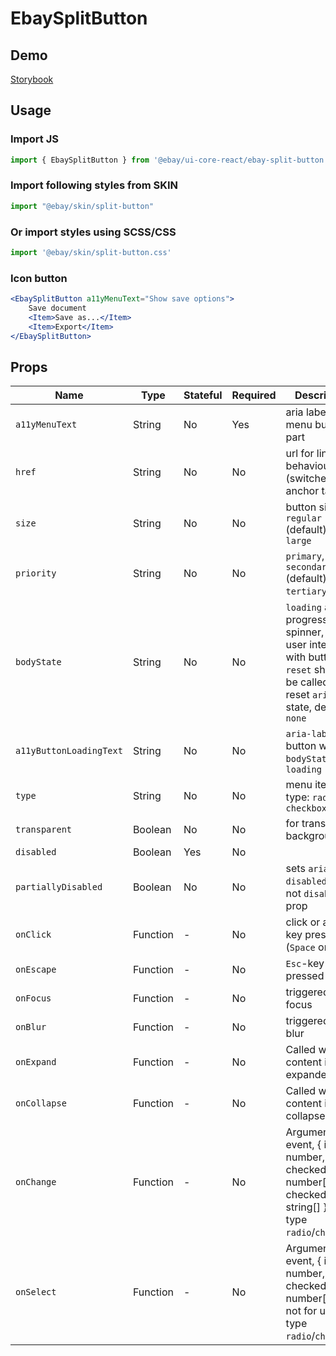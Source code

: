 # EbaySplitButton

## Demo
[Storybook](https://opensource.ebay.com/ebayui-core-react/main/?path=/story/ebay-split-button--default)

## Usage

### Import JS
```jsx harmony
import { EbaySplitButton } from '@ebay/ui-core-react/ebay-split-button'
```

### Import following styles from SKIN
```jsx harmony
import "@ebay/skin/split-button"
```

### Or import styles using SCSS/CSS
```jsx harmony
import '@ebay/skin/split-button.css'
```

### Icon button
```jsx harmony
<EbaySplitButton a11yMenuText="Show save options">
    Save document
    <Item>Save as...</Item>
    <Item>Export</Item>
</EbaySplitButton>
```

## Props
Name | Type    | Stateful | Required | Description | Data
--- |---------| -- | --- | --- | ---
`a11yMenuText` | String  | No | Yes | aria label for menu button part
`href` | String  | No | No | url for link behaviour (switches to anchor tag)
`size` | String | No | No | button size: `regular` (default) or `large`
`priority` | String  | No | No | `primary`, `secondary` (default), `tertiary`, `none`
`bodyState` | String  | No | No | `loading` adds progress spinner, when user interacts with button, `reset` should be called to reset `aria-live` state, default is `none`
`a11yButtonLoadingText` | String  | No | No | `aria-label` for button when `bodyState` is `loading`
`type` | String  | No | No | menu items type: `radio` or `checkbox`
`transparent` | Boolean | No | No | for transparent background
`disabled` | Boolean | Yes | No
`partiallyDisabled` | Boolean | No | No | sets `aria-disabled` but not `disabled` prop
`onClick` | Function | - | No | click or action key pressed (`Space` or `Enter`)
`onEscape` | Function | - | No | `Esc`-key pressed
`onFocus` | Function | - | No | triggered on focus
`onBlur` | Function | - | No | triggered on blur
`onExpand` | Function | - | No | Called when content is expanded
`onCollapse` | Function | - | No | Called when content is collapsed
`onChange` | Function | - | No | Arguments: (e: event, { index: number, checked: number[], checkedValues: string[] }) for type `radio`/`checkbox`
`onSelect` | Function | - | No | Arguments: (e: event, { index: number, checked: number[] }), not for use with type `radio`/`checkbox`
